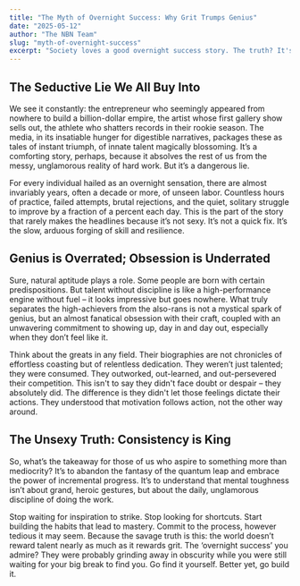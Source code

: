 ```yaml
---
title: "The Myth of Overnight Success: Why Grit Trumps Genius"
date: "2025-05-12"
author: "The NBN Team"
slug: "myth-of-overnight-success"
excerpt: "Society loves a good overnight success story. The truth? It's usually a decade of relentless grind disguised as a sudden breakthrough. Let's dissect why consistent effort, not fleeting genius, is the real kingmaker."
---
```


## The Seductive Lie We All Buy Into

We see it constantly: the entrepreneur who seemingly appeared from nowhere to build a billion-dollar empire, the artist whose first gallery show sells out, the athlete who shatters records in their rookie season. The media, in its insatiable hunger for digestible narratives, packages these as tales of instant triumph, of innate talent magically blossoming. It’s a comforting story, perhaps, because it absolves the rest of us from the messy, unglamorous reality of hard work. But it’s a dangerous lie.

For every individual hailed as an overnight sensation, there are almost invariably years, often a decade or more, of unseen labor. Countless hours of practice, failed attempts, brutal rejections, and the quiet, solitary struggle to improve by a fraction of a percent each day. This is the part of the story that rarely makes the headlines because it’s not sexy. It’s not a quick fix. It’s the slow, arduous forging of skill and resilience.

## Genius is Overrated; Obsession is Underrated

Sure, natural aptitude plays a role. Some people are born with certain predispositions. But talent without discipline is like a high-performance engine without fuel – it looks impressive but goes nowhere. What truly separates the high-achievers from the also-rans is not a mystical spark of genius, but an almost fanatical obsession with their craft, coupled with an unwavering commitment to showing up, day in and day out, especially when they don’t feel like it.

Think about the greats in any field. Their biographies are not chronicles of effortless coasting but of relentless dedication. They weren’t just talented; they were consumed. They outworked, out-learned, and out-persevered their competition. This isn't to say they didn't face doubt or despair – they absolutely did. The difference is they didn't let those feelings dictate their actions. They understood that motivation follows action, not the other way around.

## The Unsexy Truth: Consistency is King

So, what’s the takeaway for those of us who aspire to something more than mediocrity? It’s to abandon the fantasy of the quantum leap and embrace the power of incremental progress. It’s to understand that mental toughness isn’t about grand, heroic gestures, but about the daily, unglamorous discipline of doing the work.

Stop waiting for inspiration to strike. Stop looking for shortcuts. Start building the habits that lead to mastery. Commit to the process, however tedious it may seem. Because the savage truth is this: the world doesn’t reward talent nearly as much as it rewards grit. The ‘overnight success’ you admire? They were probably grinding away in obscurity while you were still waiting for your big break to find you. Go find it yourself. Better yet, go build it.
